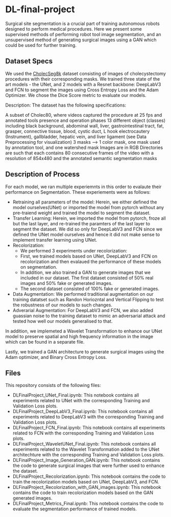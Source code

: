 # DL-final-project

Surgical site segmentation is a crucial part of training autonomous robots designed to perform medical procedures. Here we present some supervised methods of performing robot tool image segmentation, and an unsupervised method of generating surgical images using a GAN which could be used for further training.

## Dataset Specs
We used the [CholecSeg8k](https://www.kaggle.com/datasets/newslab/cholecseg8k) dataset consisting of images of cholecystectomy procedures with their corresponding masks. We trained three state of the art models - the UNet, and 2 models with a Resnet backbone: DeepLabV3 and FCN to segment the images  using Cross Entropy Loss and the Adam Optimizer. We chose the Dice Score metric to evaluate our models. 

Description: The dataset has the following specifications:

A subset of Cholec80, where videos captured the procedure at 25 fps and annotated tools presence and operation phases
13 different object (classes) including black background, abdominal wall, liver, gastrointestinal tract, fat, grasper, connective tissue, blood, cystic duct, L hook electrocautery (Instrument), gallbladder, hepatic vein, and liver ligament (see Data Preprocessing for visualization)
3 masks --> 1 color mask, one mask used by annotation tool, and one watershed mask
Images are in RGB
Directories are such that each contains 80 consecutive frames of the video with a resolution of 854x480 and the annotated semantic segmentation masks

## Description of Process
For each model, we ran multiple experiemnts in this order to evalaute their performance on Segmentation. These experiements were as follows:

- Retraining all parameters of the model: Herein, we either defined the model ourselves(UNet) or imported the model from pytorch without any pre-traiend weight and trained the model to segment the dataset.
- Transfer Learning: Herein, we imported the model from pytorch, froze all but the last layer, and re-trained the paramters of the last layer to segment the dataset. We did so only for DeepLabV3 and FCN since we defined the UNet model ourselves and hence it did not make sense to implement transfer learning using UNet. 
- Recolorization:
    - We performed 3 experiments under recolorization:
    - First, we trained models based on UNet, DeepLabV3 and FCN on recolorization and then evalaued the performance of these models on segmentation.
    - In addition, we also trained a GAN to generate images that we included in our dataset. The first dataset consisted of 50% real images and 50% fake or generated images.
    - The second dataset consisted of 100% fake or generated images.
- Data Augmentation: We performed traditional augmentation on our training datatset such as Randon Horiozntal and Vertical Flipping to test the robustness of our models to such changes.
- Adverarial Augmentation: For DeepLabV3 and FCN, we also added guassian noise to the training dataset to mimic an adversarial attack and tested how well our models generalised to that. 

In addition, we implemeted a Wavelet Transformation to enhance our UNet model to preserve spatial and high frequency information in the image which can be found in a separate file. 

Lastly, we trained  a GAN architecture to generate surgical images using the Adam optimizer, and Binary Cross Entropy Loss. 

## Files
This repository consists of the following files:

- DLFinalProject_UNet_Final.ipynb: This notebook contains all experiments related to UNet with the corresponding Training and Validation Loss plots. 
- DLFinalProject_DeepLabV3_Final.ipynb: This notebook contains all experiments related to DeepLabV3 with the corresponding Training and Validation Loss plots.
- DLFinalProject_FCN_Final.ipynb: This notebook contains all experiments related to FCN with the corresponding Training and Validation Loss plots.
- DLFinalProject_WaveletUNet_Final.ipynb: This notebook contains all experiments related to the Wavelet Transformation added to the UNet architechture with the corresponding Training and Validation Loss plots.
- DLFinalProject_Image_Generation_GAN.ipynb: This notebook contains the code to generate surgical images that were further used to enhance the dataset. 
- DLFinalProject_Recolorization.ipynb: This notebook contains the code to train the recolorization models based on UNet, DeepLabV3, and FCN.
- DLFinalProject_Recolorization_with_GAN_images.ipynb: This notebook contains the code to train recolorization models based on the GAN generated images.
- DLFinalProject_Metrics_Final.ipynb: This notebook contains the code to evaluate the segmentation performance of trained models.





